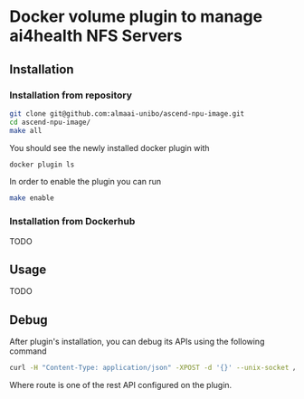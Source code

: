 # Docker volume plugin to manage ai4health NFS Servers
## Installation

### Installation from repository
```bash
git clone git@github.com:almaai-unibo/ascend-npu-image.git
cd ascend-npu-image/
make all
```

You should see the newly installed docker plugin with
```bash
docker plugin ls
```

In order to enable the plugin you can run
```bash
make enable
```

### Installation from Dockerhub
TODO

## Usage
TODO

## Debug
After plugin's installation, you can debug its APIs using the following command
```bash
curl -H "Content-Type: application/json" -XPOST -d '{}' --unix-socket /var/run/docker/plugins/90b599f9f62e16da031ebd37f7d0b0c19cc655886a65b97cbb27d34d3044fe84/plugin.sock http://localhost/<route>
```
Where route is one of the rest API configured on the plugin.
